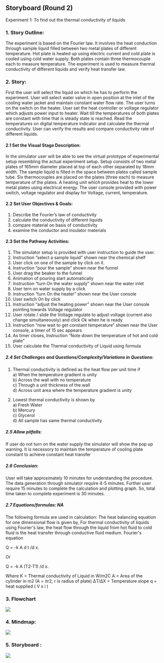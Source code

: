 ## Storyboard (Round 2)

Experiment 1: To find out the thermal conductivity of liquids

### 1. Story Outline:

The experiment is based on the Fourier law. It involves the heat conduction through sample liquid filled between two metal plates of different temperature. Hot plate is heated up using electric current and cold plate is cooled using cold water supply. Both plates contain three thermocouple each to measure temperature. The experiment is used to measure thermal conductivity of different liquids and verify heat transfer law.

### 2. Story:

First the user will select the liquid on which he has to perform the experiment. User will select water valve in open position at the inlet of the cooling water jacket and maintain constant water flow rate. The user turns on the switch on the heater. User set the heat controller or voltage regulator which adjusts power input to heater. Wait till the temperatures of both plates are constant with time that is steady state is reached. Read the temperatures on digital temperature indicator and calculate the thermal conductivity. User can verify the results and compare conductivity rate of different liquids.

#### 2.1 Set the Visual Stage Description:
In the simulator user will be able to see the virtual prototype of experimental setup resembling the actual experiment setup. Setup consists of two metal plates of 165mm diameter placed at top of each other separated by 18mm width. The sample liquid is filled in the space between plates called sample tube. Six thermocouples are placed on the plates (three each) to measure temperature of the plates. A heating unit which provides heat to the lower metal plates using electrical energy. The user console provided with power switch, voltage regulator and display for Voltage, current, temperature.
  
#### 2.2 Set User Objectives & Goals:

1. Describe the Fourier’s law of conductivity
2. calculate the conductivity of different liquids
3. compare material on basis of conductivity
4. examine the conductor and insulator materials

#### 2.3 Set the Pathway Activities:

1. The simulator setup is provided with user instruction to guide the user.<br>
2. Instruction “select a sample liquid” shown near the chemical shelf<br>
3. User click on one of the sample by click on it.<br>
4. Instruction “pour the sample” shown near the funnel<br>
5. User drag the beaker to the funnel<br>
6. Animation of pouring start automatically<br>
7. Instruction “turn On the water supply” shown near the water inlet<br>
8. User tern on water supply by a click<br>
9. Instruction “turn On the heater” shown near the User console<br>
10. User switch On by click<br>
11. Instruction “adjust the heating power” shown near the User console pointing towards Voltage regulator<br>
12. User rotate / slide the Voltage regulate to adjust voltage (current also change simultaneously) and click Ok when he is ready<br>
13. Instruction “now wait to get constant temperature” shown near the User console, a timer of 15 sec appears<br>
14. As timer closes, Instruction “Note down the temperature of hot and cold plate”<br>
15. User calculate the Thermal conductivity of Liquid using formula<br>

##### 2.4 Set Challenges and Questions/Complexity/Variations in Questions:

1. Thermal conductivity is defined as the heat flow per unit time if <br>
  a) When the temperature gradient is unity<br>
  b) Across the wall with no temperature<br>
  c) Through a unit thickness of the wall<br>
  d) Across unit area where the temperature gradient is unity<br>

2. Lowest thermal conductivity is shown by <br>
  a) Fresh Water <br>
  b) Mercury <br>
  c) Glycerol <br>
  d) All sample has same thermal conductivity <br>
 

##### 2.5 Allow pitfalls:
If user do not turn on the water supply the simulator will show the pop up warning. It is necessory to maintain the temperature of cooling plate constant to achieve constant heat transfer<br> 

##### 2.6 Conclusion:
User will take approximately 10 minutes for understanding the procedure. The data generation through simulator require 4-5 minutes. Further user require 15 minutes to complete the calculation and plotting graph. So, total time taken to complete experiment is 30 minutes.

##### 2.7 Equations/formulas: NA
The following formula are used in calculation:
The heat balancing equation for one dimensional flow is given by, 
For thermal conductivity of liquids using Fourier's law, the heat flow through the liquid from hot fluid to cold fluid is the heat transfer through conductive fluid medium. Fourier's equation

Q = -k A d t /d x.

Or 

Q = -k A (T2-T1) /d x.

Where 
K = Thermal conductivity of Liquid in W/m2C 
A = Area of the cylinder in m2 (A = πr2, r is radius of plate)
ΔT/ΔX = Temperature slope
q = heat supplied ( V x i )


### 3. Flowchart
<img src="flowchart/flowchart.png"/><br>


### 4. Mindmap:
<img src="mindmap/mindmap.png"/>

### 5. Storyboard :
<img src="images/final.png"/>
